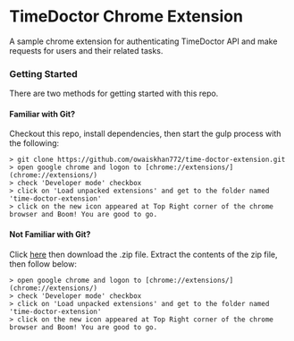 # TimeDoctor Chrome Extension
A sample chrome extension for authenticating TimeDoctor API and make requests for users and their related tasks.

### Getting Started

There are two methods for getting started with this repo.

#### Familiar with Git?
Checkout this repo, install dependencies, then start the gulp process with the following:

```
> git clone https://github.com/owaiskhan772/time-doctor-extension.git
> open google chrome and logon to [chrome://extensions/](chrome://extensions/)
> check 'Developer mode' checkbox
> click on 'Load unpacked extensions' and get to the folder named 'time-doctor-extension'
> click on the new icon appeared at Top Right corner of the chrome browser and Boom! You are good to go.
```

#### Not Familiar with Git?
Click [here](https://github.com/owaiskhan772/time-doctor-extension) then download the .zip file.  Extract the contents of the zip file, then follow below:

```
> open google chrome and logon to [chrome://extensions/](chrome://extensions/)
> check 'Developer mode' checkbox
> click on 'Load unpacked extensions' and get to the folder named 'time-doctor-extension'
> click on the new icon appeared at Top Right corner of the chrome browser and Boom! You are good to go.
```
